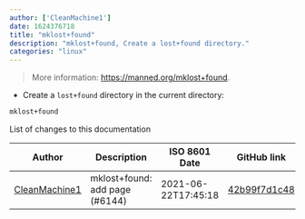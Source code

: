 ```yaml
---
author: ['CleanMachine1']
date: 1624376718
title: "mklost+found"
description: "mklost+found, Create a lost+found directory."
categories: "linux"
---
```

> More information: <https://manned.org/mklost+found>.

- Create a `lost+found` directory in the current directory:

```bash
mklost+found
```
List of changes to this documentation


Author | Description | ISO 8601 Date | GitHub link
------|-----|-----|-----
[CleanMachine1](mailto:78213164+CleanMachine1@users.noreply.github.com) | mklost+found: add page (#6144) | 2021-06-22T17:45:18 | [42b99f7d1c48](https://github.com/tldr-pages/tldr/commit/42b99f7d1c48bc227b6dda76d0f6f000aaebd0e3)

